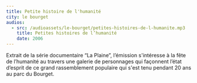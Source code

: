 ```yaml
---
title: Petite histoire de l'humanité
city: le bourget
audios:
  - src: /audioassets/le-bourget/petites-histoires-de-l-humanite.mp3
    title: Petites histoires de l’humanité
    date: 2006
---
```


Extrait de la série documentaire “La Plaine”, l’émission s'intéresse à la fête de l’humanité au travers une galerie de personnages qui façonnent l’état d’esprit de ce grand rassemblement populaire qui s'est tenu pendant 20 ans au parc du Bourget.

